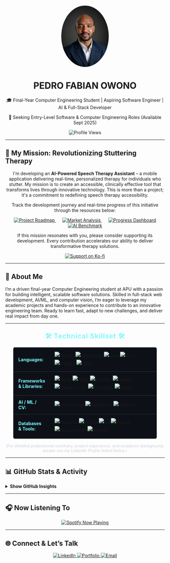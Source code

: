 <p align="center">
  <img src="assets/myphoto.jpg" alt="Pedro Fabian Owono" width="150" style="border-radius:50%;"/>
  <h1 align="center">PEDRO FABIAN OWONO</h1>
  <p align="center">🎓 Final-Year Computer Engineering Student | Aspiring Software Engineer | AI &amp; Full-Stack Developer</p>
  <p align="center">🚀 Seeking Entry-Level Software &amp; Computer Engineering Roles (Available Sept 2025)</p>
  <p align="center">
    <img src="https://komarev.com/ghpvc/?username=Owono2001&style=for-the-badge&color=7DF9FF&label=PROFILE+VIEWS" alt="Profile Views"/>
  </p>
</p>

---
## 🦾 My Mission: Revolutionizing Stuttering Therapy

<p align="center">
  I'm developing an <strong>AI-Powered Speech Therapy Assistant</strong> – a mobile application delivering real-time, personalized therapy for individuals who stutter. My mission is to create an accessible, clinically effective tool that transforms lives through innovative technology. This is more than a project; it's a commitment to redefining speech therapy accessibility.
</p>

<p align="center">
  Track the development journey and real-time progress of this initiative through the resources below:
</p>

<p align="center">
  <a href="https://speech-therapy-dashboard1.onrender.com/" target="_blank" style="margin: 0 10px;">
    <img src="https://img.shields.io/badge/Project_Roadmap-0052CC?style=for-the-badge&logo=trello&logoColor=white&labelColor=0D76BF" alt="Project Roadmap">
  </a>
  <a href="https://mobilefriendlymarketanalysis.onrender.com/" target="_blank" style="margin: 0 10px;">
    <img src="https://img.shields.io/badge/Market_Analysis-FF6B6B?style=for-the-badge&logo=google-analytics&logoColor=white&labelColor=C13D8F" alt="Market Analysis">
  </a>
  <a href="https://speech-therapy-dashboard2.onrender.com/" target="_blank" style="margin: 0 10px;">
    <img src="https://img.shields.io/badge/Live_Progress-00C7B7?style=for-the-badge&logo=progress&logoColor=white&labelColor=1CA2C1" alt="Progress Dashboard">
  </a>
  <a href="https://benchmarkaimodels.onrender.com/" target="_blank" style="margin: 0 10px;">
    <img src="https://img.shields.io/badge/AI_Benchmarks-4285F4?style=for-the-badge&logo=google-cloud&logoColor=white&labelColor=0F9D58" alt="AI Benchmark">
  </a>
</p>

<p align="center">
  If this mission resonates with you, please consider supporting its development. Every contribution accelerates our ability to deliver transformative therapy solutions.
</p>

<p align="center">
  <a href="https://ko-fi.com/pedromangue" target="_blank">
    <img src="https://img.shields.io/badge/Support_Development-FF5E5B?style=for-the-badge&logo=kofi&logoColor=white" alt="Support on Ko-fi" height="40">
  </a>
</p>

---

## 👋 About Me

I’m a driven final-year Computer Engineering student at APU with a passion for building intelligent, scalable software solutions. Skilled in full-stack web development, AI/ML, and computer vision, I’m eager to leverage my academic projects and hands-on experience to contribute to an innovative engineering team. Ready to learn fast, adapt to new challenges, and deliver real impact from day one.

---

<div align="center">
  <h2 style="color: #7DF9FF; margin: 25px 0 15px 0; letter-spacing: 1px;">
    🛠️ Technical Skillset 🛠️
  </h2>
  <table style="width: 90%; max-width: 850px; margin: 0 auto; border-collapse: collapse; background-color: #0D1117; border: 1px solid #30363d; border-radius: 5px;">
      <tr style="border-bottom: 1px solid #30363d;">
        <td style="padding: 12px 15px; color: #7DF9FF; font-weight: bold; width: 25%; text-align: left; vertical-align: middle;">Languages:</td>
        <td style="padding: 12px 15px; text-align: left; line-height: 1.8;">
          <img src="https://img.shields.io/badge/Python-3776AB?style=for-the-badge&logo=python&logoColor=white" alt="Python"/>
          <img src="https://img.shields.io/badge/JavaScript-F7DF1E?style=for-the-badge&logo=javascript&logoColor=black" alt="JavaScript"/>
          <img src="https://img.shields.io/badge/Java-007396?style=for-the-badge&logo=java&logoColor=white" alt="Java"/>
          <img src="https://img.shields.io/badge/C%2B%2B-00599C?style=for-the-badge&logo=cplusplus&logoColor=white" alt="C++"/>
          <img src="https://img.shields.io/badge/HTML5-E34F26?style=for-the-badge&logo=html5&logoColor=white" alt="HTML5"/>
          <img src="https://img.shields.io/badge/CSS3-1572B6?style=for-the-badge&logo=css3&logoColor=white" alt="CSS3"/>
        </td>
      </tr>
      <tr style="border-bottom: 1px solid #30363d;">
        <td style="padding: 12px 15px; color: #7DF9FF; font-weight: bold; text-align: left; vertical-align: middle;">Frameworks &amp; Libraries:</td>
        <td style="padding: 12px 15px; text-align: left; line-height: 1.8;">
          <img src="https://img.shields.io/badge/React-61DAFB?style=for-the-badge&logo=react&logoColor=black" alt="React"/>
          <img src="https://img.shields.io/badge/Flask-000000?style=for-the-badge&logo=flask&logoColor=white" alt="Flask"/>
          <img src="https://img.shields.io/badge/Express-000000?style=for-the-badge&logo=express&logoColor=white" alt="Express"/>
          <img src="https://img.shields.io/badge/Django-092E20?style=for-the-badge&logo=django&logoColor=white" alt="Django"/>
          <img src="https://img.shields.io/badge/TailwindCSS-06B6D4?style=for-the-badge&logo=tailwindcss&logoColor=white" alt="Tailwind CSS"/>
          <img src="https://img.shields.io/badge/Bootstrap-7952B3?style=for-the-badge&logo=bootstrap&logoColor=white" alt="Bootstrap"/>
          <img src="https://img.shields.io/badge/Flutter-02569B?style=for-the-badge&logo=flutter&logoColor=white" alt="Flutter"/>
        </td>
      </tr>
      <tr style="border-bottom: 1px solid #30363d;">
         <td style="padding: 12px 15px; color: #7DF9FF; font-weight: bold; text-align: left; vertical-align: middle;">AI / ML / CV:</td>
         <td style="padding: 12px 15px; text-align: left; line-height: 1.8;">
           <img src="https://img.shields.io/badge/TensorFlow-FF6F00?style=for-the-badge&logo=tensorflow&logoColor=white" alt="TensorFlow"/>
           <img src="https://img.shields.io/badge/MediaPipe-FF7043?style=for-the-badge&logo=mediapipe&logoColor=white" alt="MediaPipe"/>
           <img src="https://img.shields.io/badge/OpenCV-5C3EE8?style=for-the-badge&logo=opencv&logoColor=white" alt="OpenCV"/>
         </td>
       </tr>
      <tr>
        <td style="padding: 12px 15px; color: #7DF9FF; font-weight: bold; text-align: left; vertical-align: middle;">Databases &amp; Tools:</td>
        <td style="padding: 12px 15px; text-align: left; line-height: 1.8;">
          <img src="https://img.shields.io/badge/Firebase-FFCA28?style=for-the-badge&logo=firebase&logoColor=black" alt="Firebase"/>
          <img src="https://img.shields.io/badge/SQLite-003B57?style=for-the-badge&logo=sqlite&logoColor=white" alt="SQLite"/>
          <img src="https://img.shields.io/badge/Git-F05032?style=for-the-badge&logo=git&logoColor=white" alt="Git"/>
          <img src="https://img.shields.io/badge/Docker-2496ED?style=for-the-badge&logo=docker&logoColor=white" alt="Docker"/>
          <img src="https://img.shields.io/badge/Raspberry%20Pi-A22846?style=for-the-badge&logo=raspberrypi&logoColor=white" alt="Raspberry Pi"/>
          <img src="https://img.shields.io/badge/Render-46E3B7?style=for-the-badge&logo=render&logoColor=black" alt="Render"/>
        </td>
      </tr>
  </table>
  <p style="color: #c9d1d9; font-size: 0.9em; margin-top: 15px;">
    <em>(For detailed professional summary, project experience, and academic background, please see my LinkedIn Profile linked below.)</em>
  </p>
</div>

---

## 📊 GitHub Stats &amp; Activity

<details>
  <summary><strong>Show GitHub Insights</strong></summary>
  
  <br/>

  <p align="center">
    <img src="https://github-readme-stats.vercel.app/api?username=Owono2001&show_icons=true&theme=github_dark&border_color=7DF9FF&icon_color=7DF9FF&title_color=7DF9FF&text_color=c9d1d9&bg_color=0D1117&border_radius=10" alt="GitHub Stats"/>
  </p>
  <p align="center">
    <img src="https://github-readme-stats.vercel.app/api/top-langs/?username=Owono2001&layout=compact&langs_count=8&theme=github_dark&border_color=7DF9FF&title_color=7DF9FF&text_color=c9d1d9&bg_color=0D1117&border_radius=10" alt="Top Languages"/>
  </p>
  <p align="center">
    <img src="https://github-readme-activity-graph.vercel.app/graph?username=Owono2001&theme=react-dark&bg_color=0d1117&hide_border=true&area=true&line=7DF9FF&point=FFFFFF&area_color=7DF9FF" alt="Activity Graph"/>
  </p>
  <p align="center">
    <img src="https://github-profile-trophy.vercel.app/?username=Owono2001&theme=radical&no-bg=true&no-frame=true&row=1&column=6&margin-w=15&margin-h=15&border_radius=10" alt="Trophies"/>
  </p>

</details>

---

## 🎧 Now Listening To

<p align="center">
  <a href="https://github.com/kittinan/spotify-github-profile" target="_blank">
    <img src="https://spotify-github-profile.kittinanx.com/api/view?uid=31vthctkh5ug3srkeeamtbououza&cover_image=true&theme=default&show_offline=true&background_color=631d1d&interchange=true&bar_color=53b14f&bar_color_cover=true" alt="Spotify Now Playing">
  </a>
</p>

---

## 🌐 Connect &amp; Let’s Talk

<p align="center">
  <a href="https://www.linkedin.com/in/pedrofondomangue/" target="_blank">
    <img src="https://img.shields.io/badge/LinkedIn-Profile-0A66C2?style=for-the-badge&logo=linkedin&logoColor=white" alt="LinkedIn"/>
  </a>
  <a href="https://myportfolio-b-type.onrender.com/" target="_blank">
    <img src="https://img.shields.io/badge/Portfolio-7DF9FF?style=for-the-badge&logo=Launchpad&logoColor=black" alt="Portfolio"/>
  </a>
  <a href="mailto:owonoondomangue@gmail.com">
    <img src="https://img.shields.io/badge/Email-D14836?style=for-the-badge&logo=gmail&logoColor=white" alt="Email"/>
  </a>
</p>
